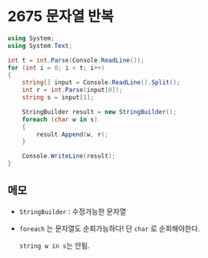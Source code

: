 # 2675 문자열 반복

```C#
using System;
using System.Text;

int t = int.Parse(Console.ReadLine());
for (int i = 0; i < t; i++)
{
    string[] input = Console.ReadLine().Split();
    int r = int.Parse(input[0]);
    string s = input[1];

    StringBuilder result = new StringBuilder();
    foreach (char w in s)
    {
        result.Append(w, r);
    }

    Console.WriteLine(result);
}
```



## 메모

- `StringBuilder` : 수정가능한 문자열

- `foreach` 는 문자열도 순회가능하다! 단 `char` 로 순회해야한다. 

  `string w in s`는 안됨.

